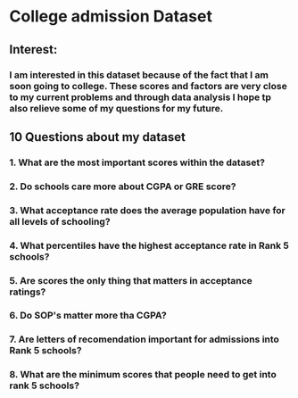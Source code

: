 # College admission Dataset
## Interest:
### I am interested in this dataset because of the fact that I am soon going to college. These scores and factors are very close to my current problems and through data analysis I hope tp also relieve some of my questions for my future.
## 10 Questions about my dataset
### 1. What are the most important scores within the dataset?
### 2. Do schools care more about CGPA or GRE score?
### 3. What acceptance rate does the average population have for all levels of schooling?
### 4. What percentiles have the highest acceptance rate in Rank 5 schools?
### 5. Are scores the only thing that matters in acceptance ratings?
### 6. Do SOP's matter more tha CGPA?
### 7. Are letters of recomendation important for admissions into Rank 5 schools?
### 8. What are the minimum scores that people need to get into rank 5 schools?
